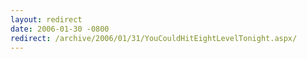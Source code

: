 ```yaml
---
layout: redirect
date: 2006-01-30 -0800
redirect: /archive/2006/01/31/YouCouldHitEightLevelTonight.aspx/
---
```

